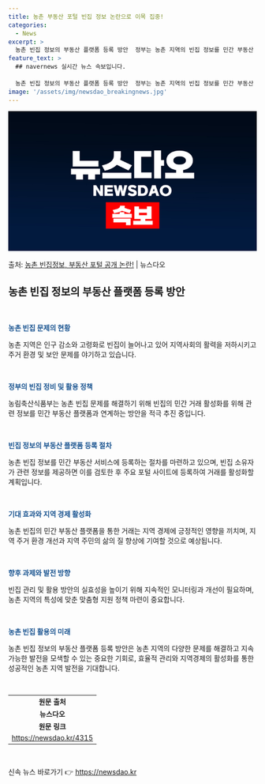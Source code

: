 ```yaml
---
title: 농촌 부동산 포털 빈집 정보 논란으로 이목 집중!
categories:
  - News
excerpt: >
  농촌 빈집 정보의 부동산 플랫폼 등록 방안  정부는 농촌 지역의 빈집 정보를 민간 부동산 플랫폼을 통해 활성…
feature_text: >
  ## navernews 실시간 뉴스 속보입니다.

  농촌 빈집 정보의 부동산 플랫폼 등록 방안  정부는 농촌 지역의 빈집 정보를 민간 부동산 플랫폼을 통해 활성…
image: '/assets/img/newsdao_breakingnews.jpg'
---
```


![뉴스다오 속보](/assets/img/newsdao_breakingnews.jpg)

<p>출처: <a href="https://newsdao.kr/4315" rel="dofollow">농촌 빈집정보, 부동산 포털 공개 논란!</a> | 뉴스다오</p>

<h2 data-ke-size="size26">농촌 빈집 정보의 부동산 플랫폼 등록 방안</h2>
<p data-ke-size="size16">&nbsp;</p>
<p><span style="color: #1a5490;"><b>농촌 빈집 문제의 현황</b></span></p>
<p>농촌 지역은 인구 감소와 고령화로 빈집이 늘어나고 있어 지역사회의 활력을 저하시키고 주거 환경 및 보안 문제를 야기하고 있습니다.</p>
<p>&nbsp;</p>

<p><span style="color: #1a5490;"><b>정부의 빈집 정비 및 활용 정책</b></span></p>
<p>농림축산식품부는 농촌 빈집 문제를 해결하기 위해 빈집의 민간 거래 활성화를 위해 관련 정보를 민간 부동산 플랫폼과 연계하는 방안을 적극 추진 중입니다.</p>
<p>&nbsp;</p>

<p><span style="color: #1a5490;"><b>빈집 정보의 부동산 플랫폼 등록 절차</b></span></p>
<p>농촌 빈집 정보를 민간 부동산 서비스에 등록하는 절차를 마련하고 있으며, 빈집 소유자가 관련 정보를 제공하면 이를 검토한 후 주요 포털 사이트에 등록하여 거래를 활성화할 계획입니다.</p>
<p>&nbsp;</p>

<p><span style="color: #1a5490;"><b>기대 효과와 지역 경제 활성화</b></span></p>
<p>농촌 빈집의 민간 부동산 플랫폼을 통한 거래는 지역 경제에 긍정적인 영향을 끼치며, 지역 주거 환경 개선과 지역 주민의 삶의 질 향상에 기여할 것으로 예상됩니다.</p>
<p>&nbsp;</p>

<p><span style="color: #1a5490;"><b>향후 과제와 발전 방향</b></span></p>
<p>빈집 관리 및 활용 방안의 실효성을 높이기 위해 지속적인 모니터링과 개선이 필요하며, 농촌 지역의 특성에 맞춘 맞춤형 지원 정책 마련이 중요합니다.</p>
<p>&nbsp;</p>

<p><span style="color: #1a5490;"><b>농촌 빈집 활용의 미래</b></span></p>
<p>농촌 빈집 정보의 부동산 플랫폼 등록 방안은 농촌 지역의 다양한 문제를 해결하고 지속 가능한 발전을 모색할 수 있는 중요한 기회로, 효율적 관리와 지역경제의 활성화를 통한 성공적인 농촌 지역 발전을 기대합니다.</p>
<p>&nbsp;</p>
<table>
	<tbody>
		<tr>
			<td style="text-align: center; height: 17px;"><b>원문 출처</b></td>
		</tr>
		<tr>
			<td style="text-align: center; height: 17px;"><b>뉴스다오</b></td>
		</tr>
		<tr>
			<td style="text-align: center; height: 17px;"><b>원문 링크</b></td>
		</tr>
		<tr>
			<td style="text-align: center; height: 17px;"><a href="https://newsdao.kr/4315">https://newsdao.kr/4315</a></td>
		</tr>
	</tbody>
</table>
<p>&nbsp;</p> 

신속 뉴스 바로가기 👉 <a href="https://newsdao.kr" rel="dofollow">https://newsdao.kr</a>


